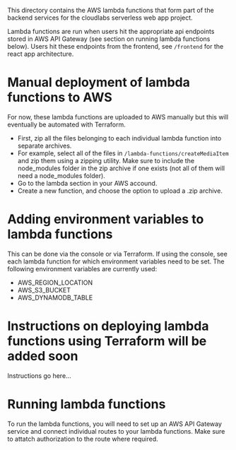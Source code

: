 This directory contains the AWS lambda functions that form part of the backend services for the cloudlabs serverless web app project.

Lambda functions are run when users hit the appropriate api endpoints stored in AWS API Gateway (see section on running lambda functions below). Users hit these endpoints from the frontend, see `/frontend` for the react app architecture.

# Manual deployment of lambda functions to AWS

For now, these lambda functions are uploaded to AWS manually but this will eventually be automated with Terraform.

-   First, zip all the files belonging to each individual lambda function into separate archives.
-   For example, select all of the files in `/lambda-functions/createMediaItem` and zip them using a zipping utility. Make sure to include the node_modules folder in the zip archive if one exists (not all of them will need a node_modules folder).
-   Go to the lambda section in your AWS accound.
-   Create a new function, and choose the option to upload a .zip archive.

# Adding environment variables to lambda functions

This can be done via the console or via Terraform. If using the console, see each lambda function for which environment variables need to be set. The following environment variables are currently used:

-   AWS_REGION_LOCATION
-   AWS_S3_BUCKET
-   AWS_DYNAMODB_TABLE

# Instructions on deploying lambda functions using Terraform will be added soon

Instructions go here...

# Running lambda functions

To run the lambda functions, you will need to set up an AWS API Gateway service and connect individual routes to your lambda functions. Make sure to attatch authorization to the route where required.
